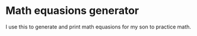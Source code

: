 # Math equasions generator

I use this to generate and print math equasions for my son to practice math.
